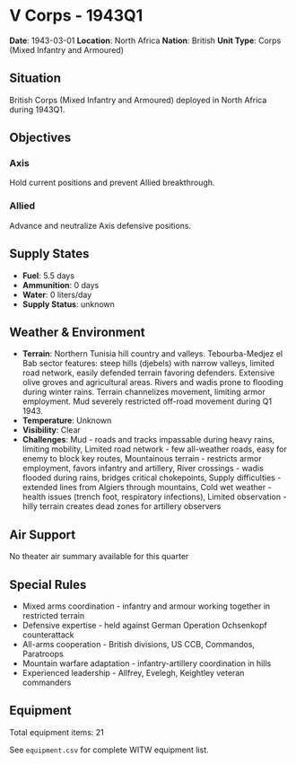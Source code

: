 # V Corps - 1943Q1

**Date**: 1943-03-01
**Location**: North Africa
**Nation**: British
**Unit Type**: Corps (Mixed Infantry and Armoured)

## Situation

British Corps (Mixed Infantry and Armoured) deployed in North Africa during 1943Q1.

## Objectives

### Axis
Hold current positions and prevent Allied breakthrough.

### Allied
Advance and neutralize Axis defensive positions.

## Supply States

- **Fuel**: 5.5 days
- **Ammunition**: 0 days
- **Water**: 0 liters/day
- **Supply Status**: unknown

## Weather & Environment

- **Terrain**: Northern Tunisia hill country and valleys. Tebourba-Medjez el Bab sector features: steep hills (djebels) with narrow valleys, limited road network, easily defended terrain favoring defenders. Extensive olive groves and agricultural areas. Rivers and wadis prone to flooding during winter rains. Terrain channelizes movement, limiting armor employment. Mud severely restricted off-road movement during Q1 1943.
- **Temperature**: Unknown
- **Visibility**: Clear
- **Challenges**: Mud - roads and tracks impassable during heavy rains, limiting mobility, Limited road network - few all-weather roads, easy for enemy to block key routes, Mountainous terrain - restricts armor employment, favors infantry and artillery, River crossings - wadis flooded during rains, bridges critical chokepoints, Supply difficulties - extended lines from Algiers through mountains, Cold wet weather - health issues (trench foot, respiratory infections), Limited observation - hilly terrain creates dead zones for artillery observers

## Air Support

No theater air summary available for this quarter

## Special Rules

- Mixed arms coordination - infantry and armour working together in restricted terrain
- Defensive expertise - held against German Operation Ochsenkopf counterattack
- All-arms cooperation - British divisions, US CCB, Commandos, Paratroops
- Mountain warfare adaptation - infantry-artillery coordination in hills
- Experienced leadership - Allfrey, Evelegh, Keightley veteran commanders

## Equipment

Total equipment items: 21

See `equipment.csv` for complete WITW equipment list.
